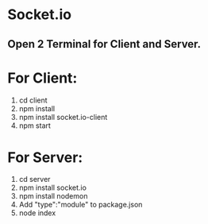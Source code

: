 # Socket.io
## Open 2 Terminal for Client and Server.

# For Client:
1. cd client
2. npm install
3. npm install socket.io-client
4. npm start

# For Server:
1. cd server
2. npm install socket.io
3. npm install nodemon
4. Add "type":"module" to package.json
5. node index